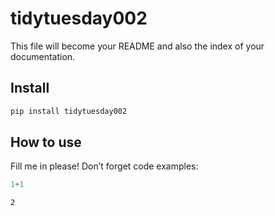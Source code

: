 # tidytuesday002

<!-- WARNING: THIS FILE WAS AUTOGENERATED! DO NOT EDIT! -->

This file will become your README and also the index of your
documentation.

## Install

``` sh
pip install tidytuesday002
```

## How to use

Fill me in please! Don’t forget code examples:

``` python
1+1
```

    2
